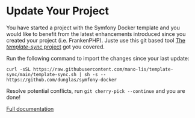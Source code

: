 # Update Your Project

You have started a project with the Symfony Docker template and you would like to benefit from the latest enhancements introduced since you created your project (i.e. FrankenPHP). Juste use this git based tool
[The *template-sync* project](https://github.com/mano-lis/template-sync) got you covered.

Run the following command to import the changes since your last update:

```console
curl -sSL https://raw.githubusercontent.com/mano-lis/template-sync/main/template-sync.sh | sh -s -- https://github.com/dunglas/symfony-docker
```
Resolve potential conflicts, run `git cherry-pick --continue` and you are done!

[Full documentation](https://github.com/mano-lis/template-sync/blob/main/README.md)
